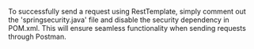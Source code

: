 To successfully send a request using RestTemplate, simply comment out the 'springsecurity.java' file and disable the security dependency in POM.xml. This will ensure seamless functionality when sending requests through Postman.
